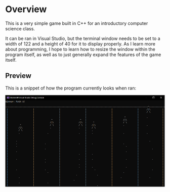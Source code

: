 <h1>Overview</h1>

<p>This is a very simple game built in C++ for an introductory computer science class.</p>
<p>It can be ran in Visual Studio, but the terminal window needs to be set to a width of 122 and a height of 40 for it to display properly. As I learn more about programming, I hope to learn how to resize the window within the program itself,
  as well as to just generally expand the features of the game itself.</p>

<h2>Preview</h2>

<p>This is a snippet of how the program currently looks when ran:</p>

<img src="preview-image.png">
